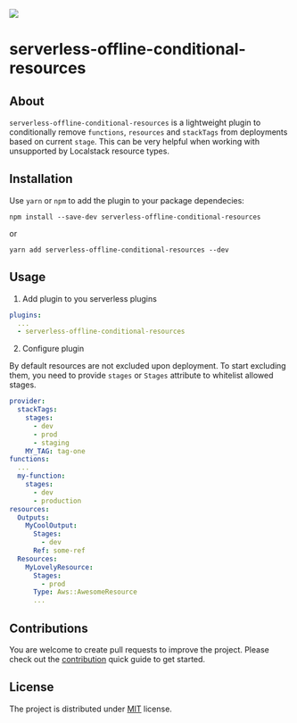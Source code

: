 ![](https://travis-ci.org/pandomic/serverless-offline-conditional-resources.svg?branch=master)

# serverless-offline-conditional-resources

## About

`serverless-offline-conditional-resources` is a lightweight plugin to conditionally remove
`functions`, `resources` and `stackTags` from deployments based on current `stage`. This
can be very helpful when working with unsupported by Localstack resource types.

## Installation

Use `yarn` or `npm` to add the plugin to your package dependecies:

```
npm install --save-dev serverless-offline-conditional-resources
```

or

```
yarn add serverless-offline-conditional-resources --dev
```

## Usage

1. Add plugin to you serverless plugins

```yaml
plugins:
  ...
  - serverless-offline-conditional-resources
```

2. Configure plugin

By default resources are not excluded upon deployment. To start excluding them,
you need to provide `stages` or `Stages` attribute to whitelist allowed stages.

```yaml
provider:
  stackTags:
    stages:
      - dev
      - prod
      - staging
    MY_TAG: tag-one
functions:
  ...
  my-function:
    stages:
      - dev
      - production
resources:
  Outputs:
    MyCoolOutput:
      Stages:
        - dev
      Ref: some-ref
  Resources:
    MyLovelyResource:
      Stages:
        - prod
      Type: Aws::AwesomeResource
      ...
```

## Contributions

You are welcome to create pull requests to improve the project. Please check out
the [contribution](https://github.com/pandomic/serverless-offline-conditional-resources/blob/master/CONTRIBUTING.md)
quick guide to get started.

## License

The project is distributed under [MIT](https://github.com/pandomic/serverless-offline-conditional-resources/blob/master/LICENSE) license.
